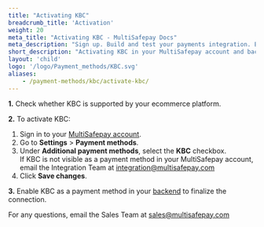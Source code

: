 ```yaml
---
title: "Activating KBC"
breadcrumb_title: 'Activation'
weight: 20
meta_title: "Activating KBC - MultiSafepay Docs"
meta_description: "Sign up. Build and test your payments integration. Explore our products and services. Use our API reference, SDKs, and wrappers. Get support."
short_description: "Activating KBC in your MultiSafepay account and backend"
layout: 'child'
logo: '/logo/Payment_methods/KBC.svg'
aliases: 
    - /payment-methods/kbc/activate-kbc/
---
```


**1.** Check whether KBC is supported by your ecommerce platform.

**2.** To activate KBC:

1. Sign in to your [MultiSafepay account](https://merchant.multisafepay.com).
2. Go to **Settings** > **Payment methods**.
3. Under **Additional payment methods**, select the **KBC** checkbox.  
    If KBC is not visible as a payment method in your MultiSafepay account, email the Integration Team at <integration@multisafepay.com>
3. Click **Save changes**.  
  
**3.** Enable KBC as a payment method in your [backend](/getting-started/glossary/#backend) to finalize the connection.

For any questions, email the Sales Team at <sales@multisafepay.com>





